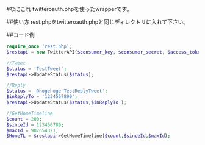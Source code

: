 ﻿#なにこれ
twitteroauth.phpを使ったwrapperです。

##使い方
rest.phpをtwitteroauth.phpと同じディレクトリに入れて下さい。

##コード例
```php
require_once 'rest.php';  
$restapi = new TwitterAPI($consumer_key, $consumer_secret, $access_token, $access_token_secret);  

//Tweet
$status = 'TestTweet';
$restapi->UpdateStatus($status);

//Reply
$status = '@hogehoge TestReplyTweet';
$inReplyTo = '1234567890';
$restapi->UpdateStatus($status,$inReplyTo );

//GetHomeTimeline
$count = 200;
$sinceId = 123456789;
$maxId = 987654321;
$HomeTL = $restapi->GetHomeTimeline($count,$sinceId,$maxId);
```